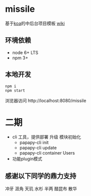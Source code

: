 # missile
基于[koa](http://git.caimi-inc.com/client/koa)的中后台项目模板
[wiki](http://git.caimi-inc.com/client/papaya/wikis/home)

## 环境依赖

- node 6+ LTS
- npm 3+

## 本地开发

```bash
npm i
npm start
```
浏览器访问 http://localhost:8080/missile

# 二期
* cli 工具，提供部署 升级 模块初始化
  * papapy-cli init
  * papapy-cli update
  * papapy-cli container Users
* 功能plugin模式

## 感谢以下同学的鼎力支持

冲牙 涯角 天玑 水杉 半两 醋昆布 散华
